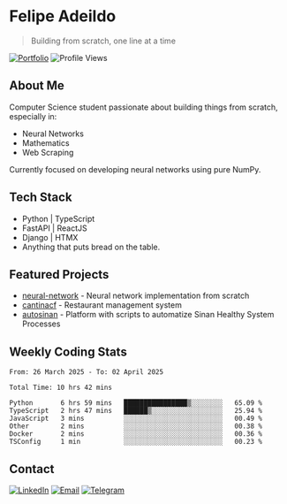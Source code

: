 # Felipe Adeildo
> Building from scratch, one line at a time

[![Portfolio](https://img.shields.io/badge/Portfolio-felipeadeildo.com-FF6B6B?style=flat-square&logo=firefox&logoColor=white)](https://felipeadeildo.com)
![Profile Views](https://komarev.com/ghpvc/?username=felipeadeildo&style=flat-square&color=FF6B6B)

## About Me
Computer Science student passionate about building things from scratch, especially in:
- Neural Networks
- Mathematics
- Web Scraping

Currently focused on developing neural networks using pure NumPy.

## Tech Stack
- Python  | TypeScript
- FastAPI | ReactJS
- Django  | HTMX
- Anything that puts bread on the table.

## Featured Projects
- [neural-network](https://github.com/felipeadeildo/neural-network) - Neural network implementation from scratch
- [cantinacf](https://github.com/felipeadeildo/cantinacf) - Restaurant management system
- [autosinan](https://github.com/felipeadeildo/autosinan) - Platform with scripts to automatize Sinan Healthy System Processes

## Weekly Coding Stats
<!--START_SECTION:waka-->

```ansi
From: 26 March 2025 - To: 02 April 2025

Total Time: 10 hrs 42 mins

Python       6 hrs 59 mins   ████████████████▒░░░░░░░░   65.09 %
TypeScript   2 hrs 47 mins   ██████▒░░░░░░░░░░░░░░░░░░   25.94 %
JavaScript   3 mins          ░░░░░░░░░░░░░░░░░░░░░░░░░   00.49 %
Other        2 mins          ░░░░░░░░░░░░░░░░░░░░░░░░░   00.38 %
Docker       2 mins          ░░░░░░░░░░░░░░░░░░░░░░░░░   00.36 %
TSConfig     1 min           ░░░░░░░░░░░░░░░░░░░░░░░░░   00.23 %
```

<!--END_SECTION:waka-->

## Contact
[![LinkedIn](https://img.shields.io/badge/LinkedIn-felipeadeildo-0077B5?style=flat-square&logo=linkedin&logoColor=white)](https://linkedin.com/in/felipeadeildo)
[![Email](https://img.shields.io/badge/Email-contato@felipeadeildo.com-D14836?style=flat-square&logo=gmail&logoColor=white)](mailto:contato@felipeadeildo.com)
[![Telegram](https://img.shields.io/badge/Telegram-felipeadeildo-2CA5E0?style=flat-square&logo=telegram&logoColor=white)](https://t.me/felipeadeildo)
